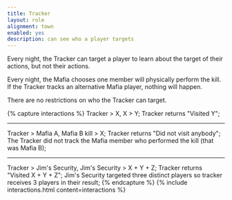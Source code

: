 ```yaml
---
title: Tracker
layout: role
alignment: town
enabled: yes
description: can see who a player targets
---
```



Every night, the Tracker can target a player to learn about the target of their actions, but not their actions.

Every night, the Mafia chooses one member will physically perform the kill. If the Tracker tracks an alternative Mafia player, nothing will happen.

There are no restrictions on who the Tracker can target.

{% capture interactions %}
Tracker > X, X > Y;
Tracker returns "Visited Y";

---
Tracker > Mafia A, Mafia B kill > X;
Tracker returns "Did not visit anybody";
The Tracker did not track the Mafia member who performed the kill (that was Mafia B);

---
Tracker > Jim's Security, Jim's Security > X + Y + Z;
Tracker returns "Visited X + Y + Z";
Jim's Security targeted three distinct players so tracker receives 3 players in their result;
{% endcapture %}
{% include interactions.html content=interactions %}
